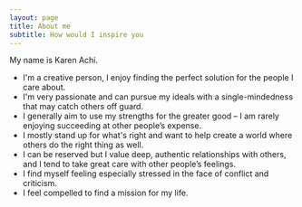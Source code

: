 ```yaml
---
layout: page
title: About me
subtitle: How would I inspire you
---
```


My name is Karen Achi. 

- I'm a creative person, I enjoy finding the perfect solution for the people I care about.
- I'm very passionate and can pursue my ideals with a single-mindedness that may catch others off guard.
- I generally aim to use my strengths for the greater good – I am rarely enjoying succeeding at other people’s expense. 
- I mostly stand up for what's right and want to help create a world where others do the right thing as well.
- I can be reserved but I value deep, authentic relationships with others, and I tend to take great care with other people’s feelings.
- I find myself feeling especially stressed in the face of conflict and criticism.
- I feel compelled to find a mission for my life.


